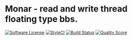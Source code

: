 # Monar - read and write thread floating type bbs.

[![Software License](https://img.shields.io/badge/license-MIT-brightgreen.svg?style=flat-square)](LICENSE)
[![StyleCI](https://styleci.io/repos/68976535/shield)](https://styleci.io/repos/68976535)
[![Build Status](https://img.shields.io/travis/localdisk/monar/master.svg?style=flat-square)](https://travis-ci.org/localdisk/monar)
[![Quality Score](https://img.shields.io/scrutinizer/g/localdisk/monar.svg?style=flat-square)](https://scrutinizer-ci.com/g/localdisk/monar)
